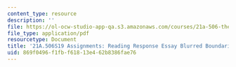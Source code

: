 ```yaml
---
content_type: resource
description: ''
file: https://ol-ocw-studio-app-qa.s3.amazonaws.com/courses/21a-506-the-anthropology-of-politics-persuasion-and-power-spring-2019/869f0496f1fbf61813e462b8386fae76_MIT21A_506S19_Sec3Mod3Respons3.pdf
file_type: application/pdf
resourcetype: Document
title: '21A.506S19 Assignments: Reading Response Essay Blurred Boundaries 3'
uid: 869f0496-f1fb-f618-13e4-62b8386fae76
---
```

